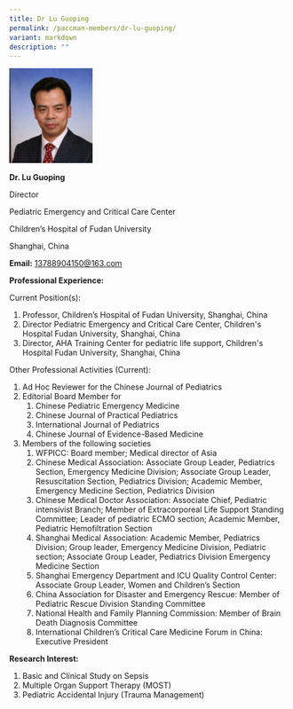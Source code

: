 ```yaml
---
title: Dr Lu Guoping
permalink: /paccman-members/dr-lu-guoping/
variant: markdown
description: ""
---
```

<img src="/images/PACCMAN%20Pediatric%20Acute/Members/Lu_Guoping_e1542183618777.png" style="width:150px">

**Dr. Lu Guoping**

Director

Pediatric Emergency and Critical Care Center

Children’s Hospital of Fudan University

Shanghai, China

**Email:**&nbsp;[13788904150@163.com](mailto:13788904150@163.com)&nbsp;&nbsp;

**Professional Experience:**

Current Position(s):

1.  Professor, Children’s Hospital of Fudan University, Shanghai, China
2.  Director Pediatric Emergency and Critical Care Center, Children's Hospital Fudan University, Shanghai, China
3.  Director, AHA Training Center for pediatric life support, Children's Hospital Fudan University, Shanghai, China

Other Professional Activities (Current):

1.  Ad Hoc Reviewer for the Chinese Journal of Pediatrics
2.  Editorial Board Member for
    1.  Chinese Pediatric Emergency Medicine
    2.  Chinese Journal of Practical Pediatrics
    3.  International Journal of Pediatrics
    4.  Chinese Journal of Evidence-Based Medicine
3.  Members of the following societies
    1.  WFPICC: Board member; Medical director of Asia
    2.  Chinese Medical Association: Associate Group Leader, Pediatrics Section, Emergency Medicine Division; Associate Group Leader, Resuscitation Section, Pediatrics Division; Academic Member, Emergency Medicine Section, Pediatrics Division
    3.  Chinese Medical Doctor Association: Associate Chief, Pediatric intensivist Branch; Member of Extracorporeal Life Support Standing Committee; Leader of pediatric ECMO section; Academic Member, Pediatric Hemofiltration Section
    4.  Shanghai Medical Association: Academic Member, Pediatrics Division; Group leader, Emergency Medicine Division, Pediatric section; Associate Group Leader, Pediatrics Division Emergency Medicine Section
    5.  Shanghai Emergency Department and ICU Quality Control Center: Associate Group Leader, Women and Children’s Section
    6.  China Association for Disaster and Emergency Rescue: Member of Pediatric Rescue Division Standing Committee
    7.  National Health and Family Planning Commission: Member of Brain Death Diagnosis Committee
    8.  International Children’s Critical Care Medicine Forum in China: Executive President

**Research Interest:**

1.  Basic and Clinical Study on Sepsis
2.  Multiple Organ Support Therapy (MOST)
3.  Pediatric Accidental Injury (Trauma Management)